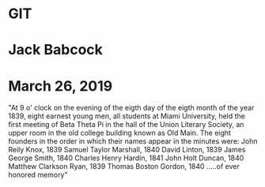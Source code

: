 # GIT
# Jack Babcock
# March 26, 2019

"At 9 o' clock on the evening of the eigth day of the eigth month of the year 1839, eight
earnest young men, all students at Miami University, held the first meeting of Beta Theta Pi
in the hall of the Union Literary Society, an upper room in the old college building known
as Old Main. The eight founders in the order in which their names appear in the minutes
were:
    John Reily Knox, 1839
    Samuel Taylor Marshall, 1840
    David Linton, 1839
    James George Smith, 1840
    Charles Henry Hardin, 1841
    John Holt Duncan, 1840
    Matthew Clarkson Ryan, 1839
    Thomas Boston Gordon, 1840
    .....of ever honored memory"

    
